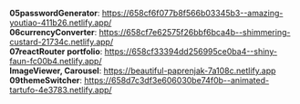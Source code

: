 **05passwordGenerator**: https://658cf6f077b8f566b03345b3--amazing-youtiao-411b26.netlify.app/ <br/>
**06currencyConverter**: https://658cf7e62575f26bbf6bca4b--shimmering-custard-21734c.netlify.app/  <br/>
**07reactRouter portfolio**: https://658cf33394dd256995ce0ba4--shiny-faun-fc00b4.netlify.app/  <br/>
**ImageViewer, Carousel**: https://beautiful-paprenjak-7a108c.netlify.app <br/>
**09themeSwitcher**: https://658d7c3df3e606030be74f0b--animated-tartufo-4e3783.netlify.app/
